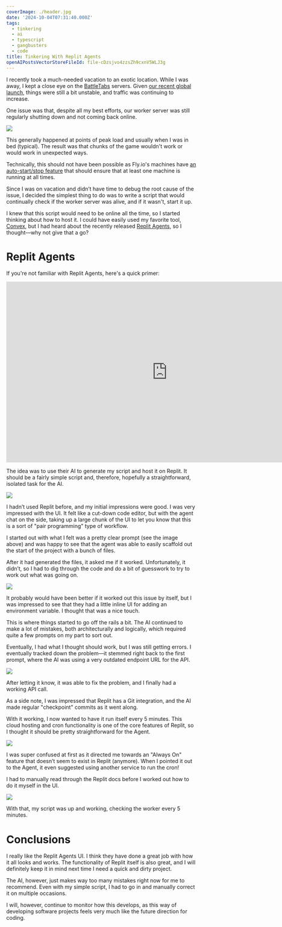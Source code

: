 ```yaml
---
coverImage: ./header.jpg
date: '2024-10-04T07:31:40.000Z'
tags:
  - tinkering
  - ai
  - typescript
  - gangbusters
  - code
title: Tinkering With Replit Agents
openAIPostsVectorStoreFileId: file-cDzsjvo4zzsZh9cxnV5WLJ3g
---
```


I recently took a much-needed vacation to an exotic location. While I was away, I kept a close eye on the [BattleTabs](https://battletabs.com/) servers. Given [our recent global launch](https://mikecann.co.uk/posts/battletabs-global-launch-on-discord-activities), things were still a bit unstable, and traffic was continuing to increase.

One issue was that, despite all my best efforts, our worker server was still regularly shutting down and not coming back online.

![](./downtime.png)

This generally happened at points of peak load and usually when I was in bed (typical). The result was that chunks of the game wouldn't work or would work in unexpected ways.

Technically, this should not have been possible as Fly.io's machines have [an auto-start/stop feature](https://fly.io/docs/launch/autostop-autostart/) that should ensure that at least one machine is running at all times.

Since I was on vacation and didn’t have time to debug the root cause of the issue, I decided the simplest thing to do was to write a script that would continually check if the worker server was alive, and if it wasn't, start it up.

I knew that this script would need to be online all the time, so I started thinking about how to host it. I could have easily used my favorite tool, [Convex](https://mikecann.co.uk/posts/im-now-a-convex-developer-advocate), but I had heard about the recently released [Replit Agents](https://docs.replit.com/replitai/agent), so I thought—why not give that a go?

# Replit Agents

If you're not familiar with Replit Agents, here's a quick primer:

<iframe width="853" height="480" src="https://www.youtube.com/embed/IYiVPrxY8-Y" frameborder="0" allow="autoplay; encrypted-media" allowfullscreen></iframe>

The idea was to use their AI to generate my script and host it on Replit. It should be a fairly simple script and, therefore, hopefully a straightforward, isolated task for the AI.

![](./initial-impressions.png)

I hadn’t used Replit before, and my initial impressions were good. I was very impressed with the UI. It felt like a cut-down code editor, but with the agent chat on the side, taking up a large chunk of the UI to let you know that this is a sort of "pair programming" type of workflow.

I started out with what I felt was a pretty clear prompt (see the image above) and was happy to see that the agent was able to easily scaffold out the start of the project with a bunch of files.

After it had generated the files, it asked me if it worked. Unfortunately, it didn’t, so I had to dig through the code and do a bit of guesswork to try to work out what was going on.

![](./env.png)

It probably would have been better if it worked out this issue by itself, but I was impressed to see that they had a little inline UI for adding an environment variable. I thought that was a nice touch.

This is where things started to go off the rails a bit. The AI continued to make a lot of mistakes, both architecturally and logically, which required quite a few prompts on my part to sort out.

Eventually, I had what I thought should work, but I was still getting errors. I eventually tracked down the problem—it stemmed right back to the first prompt, where the AI was using a very outdated endpoint URL for the API.

![](./tracked-down-the-error.png)

After letting it know, it was able to fix the problem, and I finally had a working API call.

As a side note, I was impressed that Replit has a Git integration, and the AI made regular "checkpoint" commits as it went along.

With it working, I now wanted to have it run itself every 5 minutes. This cloud hosting and cron functionality is one of the core features of Replit, so I thought it should be pretty straightforward for the Agent.

![](./always-on.png)

I was super confused at first as it directed me towards an "Always On" feature that doesn’t seem to exist in Replit (anymore). When I pointed it out to the Agent, it even suggested using another service to run the cron!

I had to manually read through the Replit docs before I worked out how to do it myself in the UI.

![](./deployments.png)

With that, my script was up and working, checking the worker every 5 minutes.

# Conclusions

I really like the Replit Agents UI. I think they have done a great job with how it all looks and works. The functionality of Replit itself is also great, and I will definitely keep it in mind next time I need a quick and dirty project.

The AI, however, just makes way too many mistakes right now for me to recommend. Even with my simple script, I had to go in and manually correct it on multiple occasions.

I will, however, continue to monitor how this develops, as this way of developing software projects feels very much like the future direction for coding.
